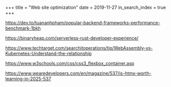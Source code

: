 +++
title = "Web site optimization"
date = 2019-11-27
in_search_index = true
+++



https://dev.to/tuananhpham/popular-backend-frameworks-performance-benchmark-1bkh

https://binaryheap.com/serverless-rust-developer-experience/

https://www.techtarget.com/searchitoperations/tip/WebAssembly-vs-Kubernetes-Understand-the-relationship

https://www.w3schools.com/css/css3_flexbox_container.asp

https://www.wearedevelopers.com/en/magazine/537/is-htmx-worth-learning-in-2025-537
